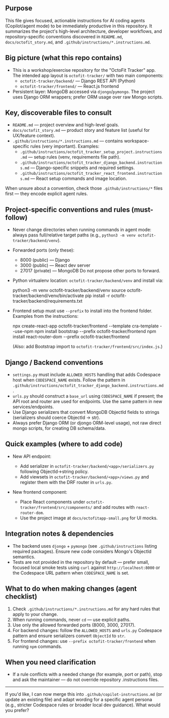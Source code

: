 ## Purpose

This file gives focused, actionable instructions for AI coding agents (Copilot/agent mode) to be immediately productive in this repository. It summarizes the project's high-level architecture, developer workflows, and repository-specific conventions discovered in `README.md`, `docs/octofit_story.md`, and `.github/instructions/*.instructions.md`.

## Big picture (what this repo contains)

- This is a workshop/exercise repository for the "OctoFit Tracker" app. The intended app layout is `octofit-tracker/` with two main components:
  - `octofit-tracker/backend/` — Django REST API (Python)
  - `octofit-tracker/frontend/` — React.js frontend
- Persistent layer: MongoDB accessed via `djongo`/`pymongo`. The project uses Django ORM wrappers; prefer ORM usage over raw Mongo scripts.

## Key, discoverable files to consult

- `README.md` — project overview and high-level goals.
- `docs/octofit_story.md` — product story and feature list (useful for UX/feature context).
- `.github/instructions/*.instructions.md` — contains workspace-specific rules (very important). Examples:
  - `.github/instructions/octofit_tracker_setup_project.instructions.md` — setup rules (venv, requirements file path).
  - `.github/instructions/octofit_tracker_django_backend.instructions.md` — Django-specific snippets and required settings.
  - `.github/instructions/octofit_tracker_react_frontend.instructions.md` — React setup commands and image location.

When unsure about a convention, check those `.github/instructions/*` files first — they encode explicit agent rules.

## Project-specific conventions and rules (must-follow)

- Never change directories when running commands in agent mode: always pass full/relative target paths (e.g., `python3 -m venv octofit-tracker/backend/venv`).
- Forwarded ports (only these):
  - 8000 (public) — Django
  - 3000 (public) — React dev server
  - 27017 (private) — MongoDB
  Do not propose other ports to forward.
- Python virtualenv location: `octofit-tracker/backend/venv` and install via:

  python3 -m venv octofit-tracker/backend/venv
  source octofit-tracker/backend/venv/bin/activate
  pip install -r octofit-tracker/backend/requirements.txt

- Frontend setup must use `--prefix` to install into the frontend folder. Examples from the instructions:

  npx create-react-app octofit-tracker/frontend --template cra-template --use-npm
  npm install bootstrap --prefix octofit-tracker/frontend
  npm install react-router-dom --prefix octofit-tracker/frontend

  (Also: add Bootstrap import to `octofit-tracker/frontend/src/index.js`.)

## Django / Backend conventions

- `settings.py` must include `ALLOWED_HOSTS` handling that adds Codespace host when `CODESPACE_NAME` exists. Follow the pattern in `.github/instructions/octofit_tracker_django_backend.instructions.md`.
- `urls.py` should construct a `base_url` using `CODESPACE_NAME` if present; the API root and router are used for endpoints. Use the same pattern in new services/endpoints.
- Use Django serializers that convert MongoDB ObjectId fields to strings (serializers should coerce ObjectId -> str).
- Always prefer Django ORM (or djongo ORM-level usage), not raw direct mongo scripts, for creating DB schema/data.

## Quick examples (where to add code)

- New API endpoint:
  - Add serializer in `octofit-tracker/backend/<app>/serializers.py` following ObjectId->string policy.
  - Add viewsets in `octofit-tracker/backend/<app>/views.py` and register them with the DRF router in `urls.py`.

- New frontend component:
  - Place React components under `octofit-tracker/frontend/src/components/` and add routes with `react-router-dom`.
  - Use the project image at `docs/octofitapp-small.png` for UI mocks.

## Integration notes & dependencies

- The backend uses `djongo` + `pymongo` (see `.github/instructions` listing required packages). Ensure new code considers Mongo's ObjectId semantics.
- Tests are not provided in the repository by default — prefer small, focused local smoke tests using `curl` against `http://localhost:8000` or the Codespace URL pattern when `CODESPACE_NAME` is set.

## What to do when making changes (agent checklist)

1. Check `.github/instructions/*.instructions.md` for any hard rules that apply to your change.
2. When running commands, never `cd` — use explicit paths.
3. Use only the allowed forwarded ports (8000, 3000, 27017).
4. For backend changes: follow the `ALLOWED_HOSTS` and `urls.py` Codespace pattern and ensure serializers convert `ObjectId` to `str`.
5. For frontend changes: use `--prefix octofit-tracker/frontend` when running `npm` commands.

## When you need clarification

- If a rule conflicts with a needed change (for example, port or path), stop and ask the maintainer — do not override repository .instructions files.

---
If you'd like, I can now merge this into `.github/copilot-instructions.md` (or update an existing file) and adapt wording for a specific agent persona (e.g., stricter Codespace rules or broader local dev guidance). What would you prefer?
